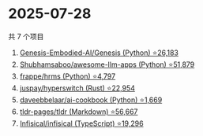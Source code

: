 # 2025-07-28

共 7 个项目

<!-- BEGIN GITHUB -->
<!-- 最后更新时间 2025-07-28 15:17:05 +0800 -->
1. [Genesis-Embodied-AI/Genesis (Python) ⭐26,183](https://github.com/Genesis-Embodied-AI/Genesis)
1. [Shubhamsaboo/awesome-llm-apps (Python) ⭐51,879](https://github.com/Shubhamsaboo/awesome-llm-apps)
1. [frappe/hrms (Python) ⭐4,797](https://github.com/frappe/hrms)
1. [juspay/hyperswitch (Rust) ⭐22,954](https://github.com/juspay/hyperswitch)
1. [daveebbelaar/ai-cookbook (Python) ⭐1,669](https://github.com/daveebbelaar/ai-cookbook)
1. [tldr-pages/tldr (Markdown) ⭐56,667](https://github.com/tldr-pages/tldr)
1. [Infisical/infisical (TypeScript) ⭐19,296](https://github.com/Infisical/infisical)
<!-- END GITHUB -->